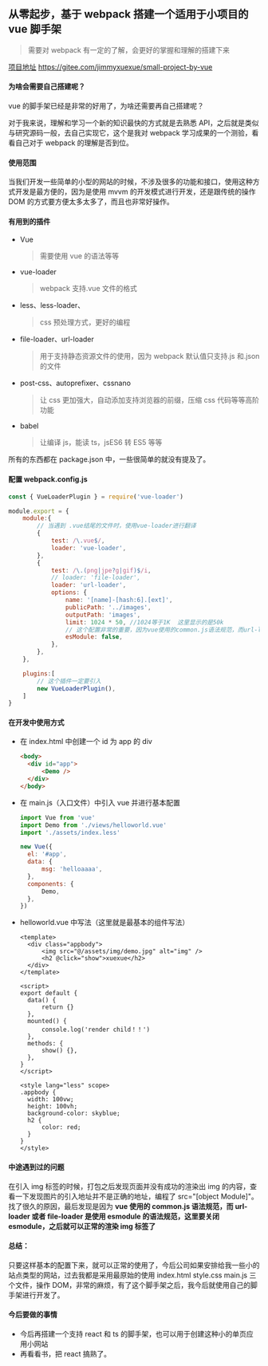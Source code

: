 ## 从零起步，基于 webpack 搭建一个适用于小项目的 vue 脚手架

> 需要对 webpack 有一定的了解，会更好的掌握和理解的搭建下来

[项目地址](https://gitee.com/jimmyxuexue/small-project-by-vue) https://gitee.com/jimmyxuexue/small-project-by-vue

#### 为啥会需要自己搭建呢？

vue 的脚手架已经是非常的好用了，为啥还需要再自己搭建呢？

对于我来说，理解和学习一个新的知识最快的方式就是去熟悉 API，之后就是类似与研究源码一般，去自己实现它，这个是我对 webpack 学习成果的一个测验，看看自己对于 webpack 的理解是否到位。

#### 使用范围

当我们开发一些简单的小型的网站的时候，不涉及很多的功能和接口，使用这种方式开发是最方便的，因为是使用 mvvm 的开发模式进行开发，还是跟传统的操作 DOM 的方式要方便太多太多了，而且也非常好操作。

#### 有用到的插件

- Vue

  > 需要使用 vue 的语法等等

- vue-loader

  > webpack 支持.vue 文件的格式

- less、less-loader、

  > css 预处理方式，更好的编程

- file-loader、url-loader

  > 用于支持静态资源文件的使用，因为 webpack 默认值只支持.js 和.json 的文件

- post-css、autoprefixer、cssnano

  > 让 css 更加强大，自动添加支持浏览器的前缀，压缩 css 代码等等高阶功能

- babel

  > 让编译 js，能读 ts，jsES6 转 ES5 等等

所有的东西都在 package.json 中，一些很简单的就没有提及了。

#### 配置 webpack.config.js

```js
const { VueLoaderPlugin } = require('vue-loader')

module.export = {
    module:{
        // 当遇到 .vue结尾的文件时，使用vue-loader进行翻译
        {
            test: /\.vue$/,
            loader: 'vue-loader',
        },
		{
            test: /\.(png|jpe?g|gif)$/i,
            // loader: 'file-loader',
            loader: 'url-loader',
            options: {
                name: '[name]-[hash:6].[ext]',
                publicPath: '../images',
                outputPath: 'images',
                limit: 1024 * 50, //1024等于1K  这里显示的是50k
                // 这个配置非常的重要，因为vue使用的common.js语法规范，而url-loader或者file-loader是使用esmodule的语法规范，这里要关闭esmodule，否则在引入路径的时候是会报错的
    			esModule: false,
            },
        },
    },

    plugins:[
        // 这个插件一定要引入
        new VueLoaderPlugin(),
    ]
}
```

#### 在开发中使用方式

- 在 index.html 中创建一个 id 为 app 的 div

  ```html
  <body>
  	<div id="app">
  		<Demo />
  	</div>
  </body>
  ```

- 在 main.js（入口文件）中引入 vue 并进行基本配置

  ```js
  import Vue from 'vue'
  import Demo from './views/helloworld.vue'
  import './assets/index.less'

  new Vue({
  	el: '#app',
  	data: {
  		msg: 'helloaaaa',
  	},
  	components: {
  		Demo,
  	},
  })
  ```

- helloworld.vue 中写法（这里就是最基本的组件写法）

  ```vue
  <template>
  	<div class="appbody">
  		<img src="@/assets/img/demo.jpg" alt="img" />
  		<h2 @click="show">xuexue</h2>
  	</div>
  </template>

  <script>
  export default {
  	data() {
  		return {}
  	},
  	mounted() {
  		console.log('render child！！')
  	},
  	methods: {
  		show() {},
  	},
  }
  </script>

  <style lang="less" scope>
  .appbody {
  	width: 100vw;
  	height: 100vh;
  	background-color: skyblue;
  	h2 {
  		color: red;
  	}
  }
  </style>
  ```

#### 中途遇到过的问题

在引入 img 标签的时候，打包之后发现页面并没有成功的渲染出 img 的内容，查看一下发现图片的引入地址并不是正确的地址，编程了 src="[object Module]"。找了很久的原因，最后发现是因为 **vue 使用的 common.js 语法规范，而 url-loader 或者 file-loader 是使用 esmodule 的语法规范，这里要关闭 esmodule，之后就可以正常的渲染 img 标签了**

#### 总结：

只要这样基本的配置下来，就可以正常的使用了，今后公司如果安排给我一些小的站点类型的网站，过去我都是采用最原始的使用 index.html style.css main.js 三个文件，操作 DOM，非常的麻烦，有了这个脚手架之后，我今后就使用自己的脚手架进行开发了。

#### 今后要做的事情

- 今后再搭建一个支持 react 和 ts 的脚手架，也可以用于创建这种小的单页应用小网站
- 再看看书，把 react 搞熟了。
